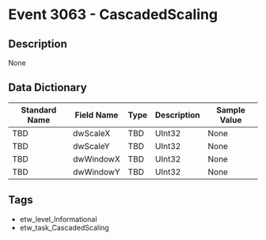 # Event 3063 - CascadedScaling

## Description
None

## Data Dictionary
|Standard Name|Field Name|Type|Description|Sample Value|
|---|---|---|---|---|
|TBD|dwScaleX|TBD|UInt32|None|None|
|TBD|dwScaleY|TBD|UInt32|None|None|
|TBD|dwWindowX|TBD|UInt32|None|None|
|TBD|dwWindowY|TBD|UInt32|None|None|

## Tags
* etw_level_Informational
* etw_task_CascadedScaling